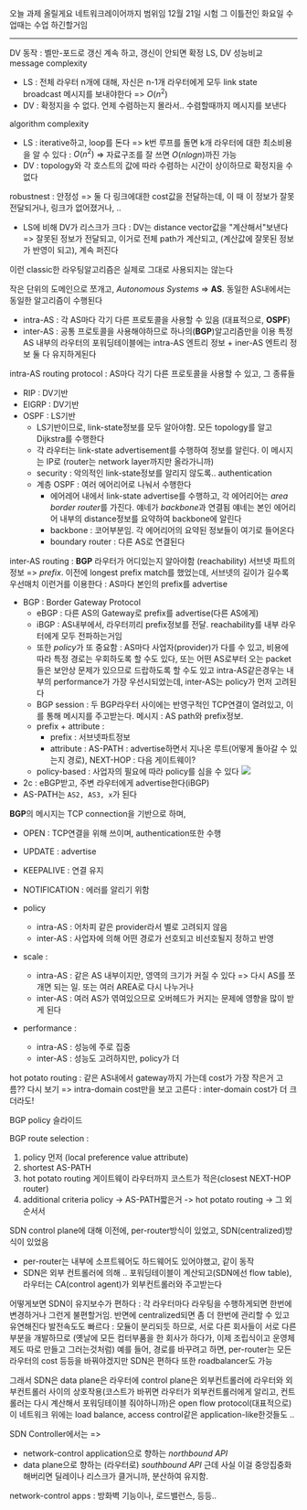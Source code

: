 오늘 과제 올릴게요
네트워크레이어까지 범위임
12월 21일 시험
그 이틀전인 화요일 수업때는 수업 하긴할거임

---

DV 동작 : 벨만-포드로 갱신 계속 하고, 갱신이 안되면 확정
LS, DV 성능비교
message complexity
- LS : 전체 라우터 n개에 대해, 자신은 n-1개 라우터에게 모두 link state broadcast 메시지를 보내야한다 => $O(n^2)$ 
- DV : 확정지을 수 없다. 언제 수렴하는지 몰라서.. 수렴할때까지 메시지를 보낸다

algorithm complexity
- LS : iterative하고, loop를 돈다 => k번 루프를 돌면 k개 라우터에 대한 최소비용을 알 수 있다 : $O(n^2)$ => 자료구조를 잘 쓰면 $O(nlogn)$까진 가능
- DV : topology와 각 호스트의 값에 따라 수렴하는 시간이 상이하므로 확정지을 수 없다

robustnest : 안정성 => 둘 다 링크에대한 cost값을 전달하는데, 이 때 이 정보가 잘못 전달되거나, 링크가 없어졌거나, ..
- LS에 비해 DV가 리스크가 크다 : DV는 distance vector값을 "계산해서"보낸다 => 잘못된 정보가 전달되고, 이거로 전체 path가 계산되고, (계산값에 잘못된 정보가 반영이 되고), 계속 퍼진다

이런 classic한 라우팅알고리즘은 실제로 그대로 사용되지는 않는다

작은 단위의 도메인으로 쪼개고, *Autonomous Systems* => **AS**. 동일한 AS내에서는 동일한 알고리즘이 수행된다
- intra-AS : 각 AS마다 각기 다른 프로토콜을 사용할 수 있음 (대표적으로, **OSPF**)
- inter-AS : 공통 프로토콜을 사용해야하므로 하나의(**BGP**)알고리즘만을 이용
특정 AS 내부의 라우터의 포워딩테이블에는 intra-AS 엔트리 정보 + iner-AS 엔트리 정보 둘 다 유지하게된다

intra-AS routing protocol : AS마다 각기 다른 프로토콜을 사용할 수 있고, 그 종류들
- RIP : DV기반
- EIGRP : DV기반
- OSPF : LS기반
	- LS기반이므로, link-state정보를 모두 알아야함. 모든 topology를 알고 Dijkstra를 수행한다
	- 각 라우터는 link-state advertisement를 수행하여 정보를 알린다. 이 메시지는 IP로 (router는 network layer까지만 올라가니까)
	- security : 악의적인 link-state정보를 알리지 않도록.. authentication
	- 계층 OSPF : 여러 에어리어로 나눠서 수행한다
		- 에어레어 내에서 link-state advertise를 수행하고, 각 에어리어는 *area border router*를 가진다. 얘네가 *backbone*과 연결됨
		얘네는 본인 에어리어 내부의 distance정보를 요약하여 backbone에 알린다
		- backbone : 코어부분임. 각 에어리어의 요약된 정보들이 여기로 들어온다
		- boundary router : 다른 AS로 연결된다

inter-AS routing : **BGP**
라우터가 어디있는지 알아야함 (reachability)
서브넷 파트의 정보 => *prefix*.
이전에 longest prefix match를 했었는데, 서브넷의 길이가 길수록 우선매치
이런거를 이용한다 : AS마다 본인의 prefix를 advertise
- BGP : Border Gateway Protocol
	- eBGP : 다른 AS의 Gateway로 prefix를 advertise(다른 AS에게)
	- iBGP : AS내부에서, 라우터끼리 prefix정보를 전달. reachability를 내부 라우터에게 모두 전파하는거임
	- 또한 *policy*가 또 중요함 : AS마다 사업자(provider)가 다를 수 있고, 비용에 따라 특정 경로는 우회하도록 할 수도 있다, 또는 어떤 AS로부터 오는 packet들은 보안상 문제가 있으므로 드랍하도록 할 수도 있고
		intra-AS같은경우는 내부의 performance가 가장 우선시되었는데, inter-AS는 policy가 먼저 고려된다
	- BGP session : 두 BGP라우터 사이에는 반영구적인 TCP연결이 열려있고, 이를 통해 메시지를 주고받는다. 메시지 : AS path와 prefix정보. 
	- prefix + attribute : 
		- prefix : 서브넷파트정보
		- attribute : AS-PATH : advertise하면서 지나온 루트(어떻게 돌아갈 수 있는지 경로),  NEXT-HOP : 다음 게이트웨이?
	- policy-based : 사업자의 필요에 따라 policy를 심을 수 있다
![](https://i.imgur.com/0QnGgrQ.png)
- 2c : eBGP받고, 주변 라우터에게 advertise한다(iBGP)
- AS-PATH는 `AS2, AS3, x`가 된다


**BGP**의 메시지는 TCP connection을 기반으로 하며,
- OPEN : TCP연결을 위해 쓰이며, authentication또한 수행
- UPDATE : advertise
- KEEPALIVE : 연결 유지
- NOTIFICATION : 에러를 알리기 위함

- policy
	- intra-AS : 어차피 같은 provider라서 별로 고려되지 않음
	- inter-AS : 사업자에 의해 어떤 경로가 선호되고 비선호될지 정하고 반영
- scale : 
	- intra-AS : 같은 AS 내부이지만, 영역의 크기가 커질 수 있다 => 다시 AS를 쪼개면 되는 일. 또는 여러 AREA로 다시 나누거나
	- inter-AS : 여러 AS가 엮여있으므로 오버헤드가 커지는 문제에 영향을 많이 받게 된다
- performance :
	- intra-AS : 성능에 주로 집중
	- inter-AS : 성능도 고려하지만, policy가 더

hot potato routing : 같은 AS내에서 gateway까지 가는데 cost가 가장 작은거 고름?? 다시 보기
=> intra-domain cost만을 보고 고른다 : inter-domain cost가 더 크더라도!

BGP policy 슬라이드

BGP route selection : 
1. policy 먼저 (local preference value attribute)
2. shortest AS-PATH
3. hot potato routing 게이트웨이 라우터까지 코스트가 적은(closest NEXT-HOP router)
4. additional criteria
policy -> AS-PATH짧은거 -> hot potato routing -> 그 외 순서서

SDN control plane에 대해
이전에, per-router방식이 있었고, SDN(centralized)방식이 있었음
- per-router는 내부에 소프트웨어도 하드웨어도 있어야했고, 같이 동작
- SDN은 외부 컨트롤러에 의해 .. 포워딩테이블이 계산되고(SDN에선 flow table), 라우터는 CA(control agent)가 외부컨트롤러와 주고받는다

어떻게보면 SDN이 유지보수가 편하다 : 각 라우터마다 라우팅을 수행하게되면 한번에 변경하거나 그런게 불편할거임. 반면에 centralized되면 좀 더 한번에 관리할 수 있고 유연해진다
발전속도도 빠르다 : 모듈이 분리되듯 하므로, 서로 다른 회사들이 서로 다른 부분을 개발하므로 (옛날에 모든 컴터부품을 한 회사가 하다가, 이제 조립식이고 운영체제도 따로 만들고 그러는것처럼)
예를 들어, 경로를 바꾸려고 하면, per-router는 모든 라우터의 cost 등등을 바꿔야겠지만 SDN은 편하다
또한 roadbalancer도 가능

그래서 SDN은
data plane은 라우터에
control plane은 외부컨트롤러에
라우터와 외부컨트롤러 사이의 상호작용(코스트가 바뀌면 라우터가 외부컨트롤러에게 알리고, 컨트롤러는 다시 계산해서 포워딩테이블 줘야하니까)은 open flow protocol(대표적으로)
이 네트워크 위에는 load balance, access control같은 application-like한것들도 ..

SDN Controller에서는 => 
- network-control application으로 향하는 *northbound API*
- data plane으로 향하는 (라우터로) *southbound API*
근데 사실 이걸 중앙집중화해버리면 딜레이나 리스크가 클거니까, 분산하여 유지함.

network-control apps : 방화벽 기능이나, 로드밸런스, 등등..
